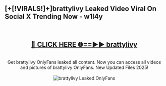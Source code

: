 <h2>[+[!VIRALS!]+]brattylivy Leaked Video Viral On Social X Trending Now - w1l4y</h2>
<br>
<div align="center">
<h2><a href="https://libra.edu.pl?brattylivy" rel="nofollow">🔴 CLICK HERE 🌐==►► brattylivy</a></h2>
<br>
Get brattylivy OnlyFans leaked all content. Now you can access all videos and pictures of brattylivy OnlyFans. New Updated Files 2025!
<br>
<br>
<a href="https://libra.edu.pl?brattylivy" rel="nofollow" data-target="animated-image.originalLink"><img src="https://i.ibb.co.com/WyWwxjT/player-gif2.gif" alt="brattylivy Leaked OnlyFans" style="max-width: 100%; display: inline-block;" data-target="animated-image.originalImage"></a>
</div>
<br>